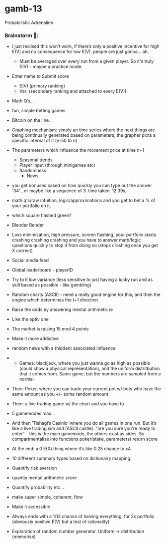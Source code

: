 # gamb-13
Probabilistic Adrenaline 

### Brainstorm 🧠:
- I just realised this won’t work, if there’s only a positive incentive for high E(V) and no consequence for low E(V), people are just gonna… ah.
  - Must be averaged over every run from a given player. So it's truly E(V) - maybe a practice mode. 

- Enter name to Submit score
  - E(V) (primary ranking)
  - Var: (secondary ranking and attached to every E(V))
- Math Q’s…
- fun, simple betting games
- Bitcoin on the line. 
- Graphing mechanism: simply an time series where the next things are being continually generated based on parameters, the grapher plots a specific interval of it (n-50 to n)
- The parameters which influence the movement price at time n+1
  - Seasonal trends
  - Player input (through minigames etc) 
  - Randomness
    - News
- you get bonuses based on how quickly you can type out the answer '34' , or maybe like a sequence of 3. time taken: 12.39s,
- math q's/raw intuition, logic/approximations and you get to bet a % of your portfolio on it.
- which square flashed green?
- Blender Render
- Loss minimisation, high pressure, screen flashing, your portfolio starts crashing crashing crashing and you have to answer math/logic questions quickly to stop it from doing so (stops crashing once you get X correct)
- Social media feed
- Global leaderboard - playerID
- Try to it low variance (less sensitive to just having a lucky run and as skill based as possible - like gambling) 
- Random charts (ASCII) - need a really good engine for this; and then the engine which determines the t+1 direction
- Raise the odds by answering mental arithmetic ie 
- Like the optiv one
- The market is raising 15 mod 4 points 
- Make it more addictive
- random news with a (hidden) associated influence
- - Games: blackjack, where you just wanna go as high as possible (could show a physical representation), and the uniform distritbution that it comes from. Same game, but the numbers are sampled from a normal 
- Then: Poker, where you can trade your current pot w/ bots who have the same amount as you +/- some random amount
- Then: a live trading game w/ the chart and you have to 
- 5 gamemodes max
- And then ’Tishagi’s Casinio’ where you do all games in one run. But it’s like a live trading sim and (ASCII castle). "are you sure you're ready to enter" - this is the main gamemode, the others exist as sides. So compartmentalise into functions poker(stake, parameters) return score
- At the end: a 0 E(X) thing where it’s like 0.25 chance to x4
- 10 different summary types based on dictionairy mapping.
- Quantify risk aversion
- quantiy mental arithmetic score
- Quantify probability etc...
- make super simple, coherent, flow
- Make it accessible
- Always ends with a 1/13 chance of halving everything, for 2x portfolio (obviously positive E(V) but a test of rationality)
- Exploration of random number generator. Uniform -> distribution (memorise)
